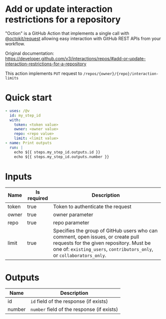# Add or update interaction restrictions for a repository

"Oction" is a GitHub Action that implements a single call with 
[@octokit/request](https://www.npmjs.com/package/@octokit/request)
allowing easy interaction with GitHub REST APIs from your workflow.

Original documentation: https://developer.github.com/v3/interactions/repos/#add-or-update-interaction-restrictions-for-a-repository

This action implements `PUT` request to `/repos/{owner}/{repo}/interaction-limits`


# Quick start

```yaml
- uses: /@v
  id: my_step_id
  with:
    token: <token value>
    owner: <owner value>
    repo: <repo value>
    limit: <limit value>
- name: Print outputs
  run: |
    echo ${{ steps.my_step_id.outputs.id }}
    echo ${{ steps.my_step_id.outputs.number }}
```


# Inputs

| Name | Is required | Description |
|---|---|---|
|token|true|Token to authenticate the request
|owner|true|owner parameter
|repo|true|repo parameter
|limit|true|Specifies the group of GitHub users who can comment, open issues, or create pull requests for the given repository. Must be one of: `existing_users`, `contributors_only`, or `collaborators_only`.

# Outputs

| Name | Description |
|---|---|
|id|`id` field of the response (if exists)|
|number|`number` field of the response (if exists)|

